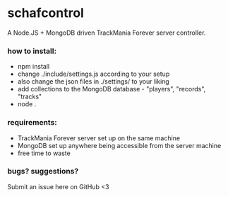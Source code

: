 # schafcontrol
A Node.JS + MongoDB driven TrackMania Forever server controller.

### how to install:
- npm install
- change ./include/settings.js according to your setup
- also change the json files in ./settings/ to your liking
- add collections to the MongoDB database - "players", "records", "tracks"
- node .

### requirements:
- TrackMania Forever server set up on the same machine
- MongoDB set up anywhere being accessible from the server machine
- free time to waste

### bugs? suggestions?
Submit an issue here on GitHub <3
